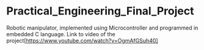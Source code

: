 # Practical_Engineering_Final_Project
Robotic manipulator, implemented using Microcontroller and programmed in embedded C language.
Link to video of the project[https://www.youtube.com/watch?v=OgmAfGSuh40]
